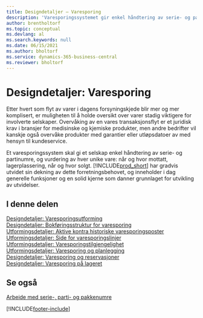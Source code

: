 ```yaml
---
title: Designdetaljer – Varesporing
description: 'Varesporingssystemet gir enkel håndtering av serie- og partinumre, som kan være nødvendig for å oppfylle juridiske krav eller bistå med garantihåndtering.'
author: brentholtorf
ms.topic: conceptual
ms.devlang: al
ms.search.keywords: null
ms.date: 06/15/2021
ms.author: bholtorf
ms.service: dynamics-365-business-central
ms.reviewer: bholtorf
---
```

# <a name="design-details-item-tracking"></a>Designdetaljer: Varesporing
Etter hvert som flyt av varer i dagens forsyningskjede blir mer og mer komplisert, er muligheten til å holde oversikt over varer stadig viktigere for involverte selskaper. Overvåking av en vares transaksjonsflyt er et juridisk krav i bransjer for medisinske og kjemiske produkter, men andre bedrifter vil kanskje også overvåke produkter med garantier eller utløpsdatoer av med hensyn til kundeservice.  

Et varesporingssystem skal gi et selskap enkel håndtering av serie- og partinumre, og vurdering av hver unike vare: når og hvor mottatt, lagerplassering, når og hvor solgt. [!INCLUDE[prod_short](includes/prod_short.md)] har gradvis utvidet sin dekning av dette forretningsbehovet, og inneholder i dag generelle funksjoner og en solid kjerne som danner grunnlaget for utvikling av utvidelser.  

## <a name="in-this-section"></a>I denne delen
[Designdetaljer: Varesporingsutforming](design-details-item-tracking-design.md)  
[Designdetaljer: Bokføringsstruktur for varesporing](design-details-item-tracking-posting-structure.md)  
[Utformingsdetaljer: Aktive kontra historiske varesporingsposter](design-details-active-versus-historic-item-tracking-entries.md)  
[Utformingsdetaljer: Side for varesporingslinjer](design-details-item-tracking-lines-window.md)  
[Utformingsdetaljer: Varesporingstilgjengelighet](design-details-item-tracking-availability.md)  
[Utformingsdetaljer: Varesporing og planlegging](design-details-item-tracking-and-planning.md)  
[Designdetaljer: Varesporing og reservasjoner](design-details-item-tracking-and-reservations.md)  
[Designdetaljer: Varesporing på lageret](design-details-item-tracking-in-the-warehouse.md)

## <a name="see-also"></a>Se også

[Arbeide med serie-, parti- og pakkenumre](inventory-how-work-item-tracking.md)  

[!INCLUDE[footer-include](includes/footer-banner.md)]

